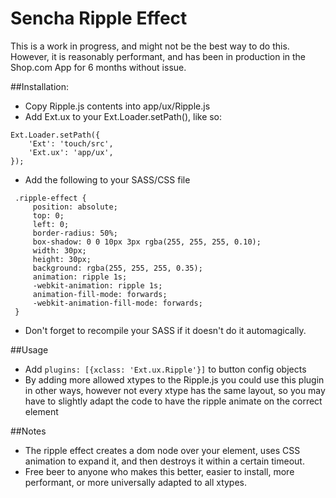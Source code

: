# Sencha Ripple Effect

This is a work in progress, and might not be the best way to do this. However, it is reasonably performant, and has been in production in the Shop.com App for 6 months without issue. 

##Installation:

- Copy Ripple.js contents into app/ux/Ripple.js
- Add Ext.ux to your Ext.Loader.setPath(), like so:

```
Ext.Loader.setPath({
    'Ext': 'touch/src',
    'Ext.ux': 'app/ux',
});
```

- Add the following to your SASS/CSS file
```
 .ripple-effect {
     position: absolute;
     top: 0;
     left: 0;
     border-radius: 50%;
     box-shadow: 0 0 10px 3px rgba(255, 255, 255, 0.10);
     width: 30px;
     height: 30px;
     background: rgba(255, 255, 255, 0.35);
     animation: ripple 1s;
     -webkit-animation: ripple 1s;
     animation-fill-mode: forwards;
     -webkit-animation-fill-mode: forwards;
 }
```
- Don't forget to recompile your SASS if it doesn't do it automagically.

##Usage

- Add ```plugins: [{xclass: 'Ext.ux.Ripple'}]``` to button config objects
- By adding more allowed xtypes to the Ripple.js you could use this plugin in other ways, however not every xtype has the same layout, so you may have to slightly adapt the code to have the ripple animate on the correct element


##Notes
- The ripple effect creates a dom node over your element, uses CSS animation to expand it, and then destroys it within a certain timeout. 
- Free beer to anyone who makes this better, easier to install, more performant, or more universally adapted to all xtypes. 
